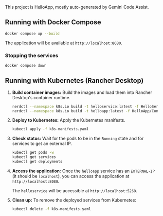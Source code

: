 This project is HelloApp, mostly auto-generated by Gemini Code Assist.

## Running with Docker Compose

```bash
docker compose up --build
```

The application will be available at `http://localhost:8080`.

### Stopping the services

```bash
docker compose down
```

## Running with Kubernetes (Rancher Desktop)

1.  **Build container images:**
    Build the images and load them into Rancher Desktop's container runtime.

    ```bash
    nerdctl --namespace k8s.io build -t helloservice:latest -f HelloService/Containerfile .
    nerdctl --namespace k8s.io build -t helloapp:latest -f HelloApp/Containerfile .
    ```

2.  **Deploy to Kubernetes:**
    Apply the Kubernetes manifests.

    ```bash
    kubectl apply -f k8s-manifests.yaml
    ```

3.  **Check status:**
    Wait for the pods to be in the `Running` state and for services to get an external IP.

    ```bash
    kubectl get pods -w
    kubectl get services
    kubectl get deployments
    ```

4.  **Access the application:**
    Once the `helloapp` service has an `EXTERNAL-IP` (it should be `localhost`), you can access the application at `http://localhost:8080`.

    The `helloservice` will be accessible at `http://localhost:5268`.

5.  **Clean up:**
    To remove the deployed services from Kubernetes:

    ```bash
    kubectl delete -f k8s-manifests.yaml
    ```
